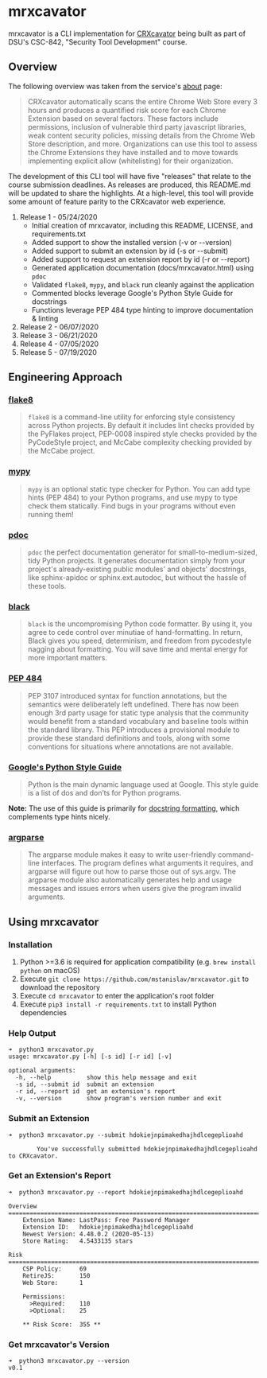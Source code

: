 # mrxcavator

mrxcavator is a CLI implementation for [CRXcavator](https://crxcavator.io) being built as part of DSU's CSC-842, "Security Tool Development" course.

## Overview

The following overview was taken from the service's [about](https://crxcavator.io/docs#/README) page:
> CRXcavator automatically scans the entire Chrome Web Store every 3 hours and produces a quantified risk score for each Chrome Extension based on several factors. These factors include permissions, inclusion of vulnerable third party javascript libraries, weak content security policies, missing details from the Chrome Web Store description, and more. Organizations can use this tool to assess the Chrome Extensions they have installed and to move towards implementing explicit allow (whitelisting) for their organization.

The development of this CLI tool will have five "releases" that relate to the course submission deadlines. As releases are produced, this README.md will be updated to share the highlights. At a high-level, this tool will provide some amount of feature parity to the CRXcavator web experience.

1. Release 1 - 05/24/2020
    * Initial creation of mrxcavator, including this README, LICENSE, and requirements.txt
    * Added support to show the installed version (-v or --version)
    * Added support to submit an extension by id (-s or --submit)
    * Added support to request an extension report by id (-r or --report)
    * Generated application documentation (docs/mrxcavator.html) using `pdoc`
    * Validated `flake8`, `mypy`, and `black` run cleanly against the application
    * Commented blocks leverage Google's Python Style Guide for docstrings
    * Functions leverage PEP 484 type hinting to improve documentation & linting
2. Release 2 - 06/07/2020
3. Release 3 - 06/21/2020
4. Release 4 - 07/05/2020
5. Release 5 - 07/19/2020

## Engineering Approach

### [flake8](https://gitlab.com/pycqa/flake8)
>`flake8` is a command-line utility for enforcing style consistency across Python projects. By default it includes lint checks provided by the PyFlakes project, PEP-0008 inspired style checks provided by the PyCodeStyle project, and McCabe complexity checking provided by the McCabe project.

### [mypy](https://github.com/python/mypy)
> `mypy` is an optional static type checker for Python. You can add type hints (PEP 484) to your Python programs, and use mypy to type check them statically. Find bugs in your programs without even running them!

### [pdoc](https://github.com/pdoc3/pdoc)
> `pdoc` the perfect documentation generator for small-to-medium-sized, tidy Python projects. It generates documentation simply from your project's already-existing public modules' and objects' docstrings, like sphinx-apidoc or sphinx.ext.autodoc, but without the hassle of these tools.

### [black](https://github.com/psf/black)
> `black` is the uncompromising Python code formatter. By using it, you agree to cede control over minutiae of hand-formatting. In return, Black gives you speed, determinism, and freedom from pycodestyle nagging about formatting. You will save time and mental energy for more important matters.

### [PEP 484](https://www.python.org/dev/peps/pep-0484/)
> PEP 3107 introduced syntax for function annotations, but the semantics were deliberately left undefined.  There has now been enough 3rd party usage for static type analysis that the community would benefit from a standard vocabulary and baseline tools within the standard library. This PEP introduces a provisional module to provide these standard definitions and tools, along with some conventions for situations where annotations are not available.

### [Google's Python Style Guide](http://google.github.io/styleguide/pyguide.html)
> Python is the main dynamic language used at Google. This style guide is a list of dos and don’ts for Python programs.

**Note:** The use of this guide is primarily for [docstring formatting](http://google.github.io/styleguide/pyguide.html#38-comments-and-docstrings), which complements type hints nicely.

### [argparse](https://docs.python.org/3.6/library/argparse.html)
> The argparse module makes it easy to write user-friendly command-line interfaces. The program defines what arguments it requires, and argparse will figure out how to parse those out of sys.argv. The argparse module also automatically generates help and usage messages and issues errors when users give the program invalid arguments.

## Using mrxcavator

### Installation
1. Python >=3.6 is required for application compatibility (e.g. `brew install python` on macOS)
2. Execute `git clone https://github.com/mstanislav/mrxcavator.git` to download the repository
3. Execute `cd mrxcavator` to enter the application's root folder
4. Execute `pip3 install -r requirements.txt` to install Python dependencies

### Help Output
```
➜  python3 mrxcavator.py
usage: mrxcavator.py [-h] [-s id] [-r id] [-v]

optional arguments:
  -h, --help          show this help message and exit
  -s id, --submit id  submit an extension
  -r id, --report id  get an extension's report
  -v, --version       show program's version number and exit
```

### Submit an Extension
```
➜  python3 mrxcavator.py --submit hdokiejnpimakedhajhdlcegeplioahd

        You've successfully submitted hdokiejnpimakedhajhdlcegeplioahd to CRXcavator.
```

### Get an Extension's Report
```
➜  python3 mrxcavator.py --report hdokiejnpimakedhajhdlcegeplioahd

Overview
================================================================================
    Extension Name: LastPass: Free Password Manager
    Extension ID:   hdokiejnpimakedhajhdlcegeplioahd
    Newest Version: 4.48.0.2 (2020-05-13)
    Store Rating:   4.5433135 stars

Risk
================================================================================
    CSP Policy:     69
    RetireJS:       150
    Web Store:      1

    Permissions:
      >Required:    110
      >Optional:    25

    ** Risk Score:  355 **

```

### Get mrxcavator's Version
```
➜  python3 mrxcavator.py --version
v0.1
```
